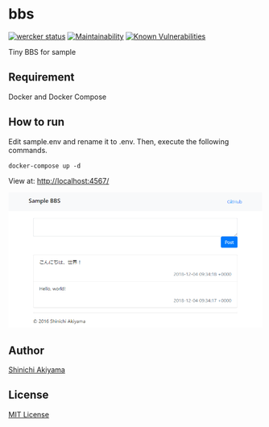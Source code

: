 bbs
===

[![wercker status](https://app.wercker.com/status/c84b0804ef5cd0d15647571ae538129c/s/master)](https://app.wercker.com/project/byKey/c84b0804ef5cd0d15647571ae538129c)
[![Maintainability](https://api.codeclimate.com/v1/badges/b2c0cb73d156108f7d38/maintainability)](https://codeclimate.com/github/shakiyam/bbs/maintainability)
[![Known Vulnerabilities](https://snyk.io/test/github/shakiyam/bbs/badge.svg)](https://snyk.io/test/github/shakiyam/bbs)

Tiny BBS for sample

Requirement
-----------

Docker and Docker Compose

How to run
----------

Edit sample.env and rename it to .env. Then, execute the following commands.

```console
docker-compose up -d
```

View at: <http://localhost:4567/>

![スクリーンショット](screenshot.png)

Author
------

[Shinichi Akiyama](https://github.com/shakiyam)

License
-------

[MIT License](https://opensource.org/licenses/mit)
